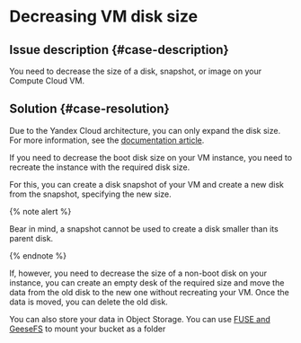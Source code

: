 # Decreasing VM disk size

## Issue description {#case-description}
You need to decrease the size of a disk, snapshot, or image on your Compute Cloud VM.

## Solution {#case-resolution}

Due to the Yandex Cloud architecture, you can only expand the disk size. For more information, see the [documentation article](../../../compute/operations/disk-control/update.md#change-disk-size).

If you need to decrease the boot disk size on your VM instance, you need to recreate the instance with the required disk size.

For this, you can create a disk snapshot of your VM and create a new disk from the snapshot, specifying the new size.

{% note alert %}

Bear in mind, a snapshot cannot be used to create a disk smaller than its parent disk.

{% endnote %}

If, however, you need to decrease the size of a non-boot disk on your instance, you can create an empty desk of the required size and move the data from the old disk to the new one without recreating your VM. Once the data is moved, you can delete the old disk.

You can also store your data in Object Storage. You can use [FUSE and GeeseFS](../../../storage/tools/geesefs.md) to mount your bucket as a folder